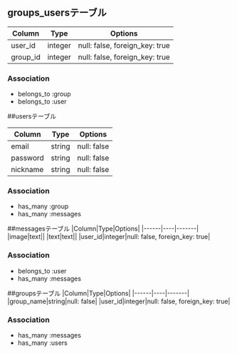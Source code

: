 ## groups_usersテーブル

|Column|Type|Options|
|------|----|-------|
|user_id|integer|null: false, foreign_key: true|
|group_id|integer|null: false, foreign_key: true|

### Association
- belongs_to :group
- belongs_to :user

 ##usersテーブル

  |Column|Type|Options|
  |------|----|-------|
  |email|string|null: false|
  |password|string|null: false|
  |nickname|string|null: false|

### Association
- has_many :group
- has_many :messages

 ##messagesテーブル
  |Column|Type|Options|
  |------|----|-------|
  |image|text||
  |text|text||
  |user_id|integer|null: false, foreign_key: true|
### Association
  - belongs_to :user
  - has_many :messages


##groupsテーブル
  |Column|Type|Options|
  |------|----|-------|
  |group_name|string|null: false|
  |user_id|integer|null: false, foreign_key: true|

### Association
- has_many :messages
- has_many :users